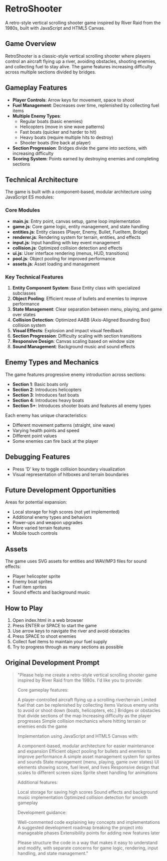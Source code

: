 # RetroShooter

A retro-style vertical scrolling shooter game inspired by River Raid from the 1980s, built with JavaScript and HTML5 Canvas.

## Game Overview

RetroShooter is a classic-style vertical scrolling shooter where players control an aircraft flying up a river, avoiding obstacles, shooting enemies, and collecting fuel to stay alive. The game features increasing difficulty across multiple sections divided by bridges.

## Gameplay Features

- **Player Controls**: Arrow keys for movement, space to shoot
- **Fuel Management**: Decreases over time, replenished by collecting fuel items
- **Multiple Enemy Types**:
  - Regular boats (basic enemies)
  - Helicopters (move in sine wave patterns)
  - Fast boats (quicker and harder to hit)
  - Heavy boats (require multiple hits to destroy)
  - Shooter boats (fire back at player)
- **Section Progression**: Bridges divide the game into sections, with increasing difficulty
- **Scoring System**: Points earned by destroying enemies and completing sections

## Technical Architecture

The game is built with a component-based, modular architecture using JavaScript ES modules:

### Core Modules

- **main.js**: Entry point, canvas setup, game loop implementation
- **game.js**: Core game logic, entity management, and state handling
- **entities.js**: Entity classes (Player, Enemy, Bullet, FuelItem, Bridge)
- **renderer.js**: Rendering system for terrain, entities, and effects
- **input.js**: Input handling with key event management
- **collision.js**: Optimized collision detection and effects
- **ui.js**: User interface rendering (menus, HUD, transitions)
- **pool.js**: Object pooling for improved performance
- **assets.js**: Asset loading and management

### Key Technical Features

1. **Entity Component System**: Base Entity class with specialized subclasses
2. **Object Pooling**: Efficient reuse of bullets and enemies to improve performance
3. **State Management**: Clear separation between menu, playing, and game over states
4. **Collision Detection**: Optimized AABB (Axis-Aligned Bounding Box) collision system
5. **Visual Effects**: Explosion and impact visual feedback
6. **Section Progression**: Difficulty scaling with section transitions
7. **Responsive Design**: Canvas scaling based on window size
8. **Sound Management**: Background music and sound effects

## Enemy Types and Mechanics

The game features progressive enemy introduction across sections:

- **Section 1**: Basic boats only
- **Section 2**: Introduces helicopters
- **Section 3**: Introduces fast boats
- **Section 4**: Introduces heavy boats
- **Section 5+**: Introduces shooter boats and features all enemy types

Each enemy has unique characteristics:
- Different movement patterns (straight, sine wave)
- Varying health points and speed
- Different point values
- Some enemies can fire back at the player

## Debugging Features

- Press 'D' key to toggle collision boundary visualization
- Visual representation of hitboxes and terrain boundaries

## Future Development Opportunities

Areas for potential expansion:
- Local storage for high scores (not yet implemented)
- Additional enemy types and behaviors
- Power-ups and weapon upgrades
- More varied terrain features
- Mobile touch controls

## Assets

The game uses SVG assets for entities and WAV/MP3 files for sound effects:
- Player helicopter sprite
- Enemy boat sprites
- Fuel item sprites
- Sound effects and background music

## How to Play

1. Open index.html in a web browser
2. Press ENTER or SPACE to start the game
3. Use arrow keys to navigate the river and avoid obstacles
4. Press SPACE to shoot enemies
5. Collect fuel items to maintain your fuel supply
6. Try to progress through as many sections as possible

## Original Development Prompt

> "Please help me create a retro-style vertical scrolling shooter game inspired by River Raid from the 1980s. I'd like you to provide:
> 
> Core gameplay features:
> 
> A player-controlled aircraft flying up a scrolling river/terrain
> Limited fuel that can be replenished by collecting items
> Various enemy units to avoid or shoot down (boats, helicopters, etc.)
> Bridges or obstacles that divide sections of the map
> Increasing difficulty as the player progresses
> Simple collision mechanics where hitting terrain or enemies ends the game
> 
> Implementation using JavaScript and HTML5 Canvas with:
> 
> A component-based, modular architecture for easier maintenance and expansion
> Efficient object pooling for bullets and enemies to improve performance
> A simple asset management system for sprites and sounds
> State management (menu, playing, game over states)
> UI elements showing score, fuel level, and lives
> Responsive design that scales to different screen sizes
> Sprite sheet handling for animations
> 
> Additional features:
> 
> Local storage for saving high scores
> Sound effects and background music implementation
> Optimized collision detection for smooth gameplay
> 
> Development guidance:
> 
> Well-commented code explaining key concepts and implementations
> A suggested development roadmap breaking the project into manageable phases
> Extensibility points for adding new features later
> 
> Please structure the code in a way that makes it easy to understand and modify, with separate concerns for game logic, rendering, input handling, and state management."